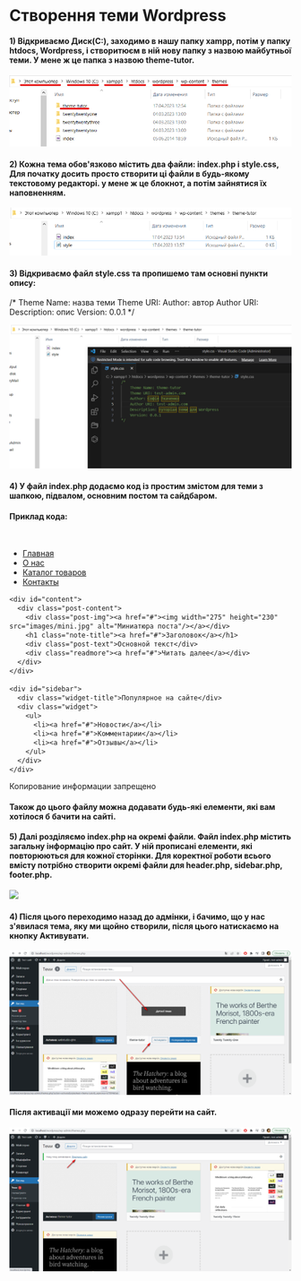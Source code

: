 # Створення теми Wordpress
#### 1) Відкриваємо Диск(С:), заходимо в нашу папку xampp, потім у папку htdocs, Wordpress, і створитюєм в ній нову папку з назвою майбутньої теми. У мене ж це папка з назвою theme-tutor.

![](https://github.com/ssonyau/Creating-a-Wordpress-Theme/blob/main/Screenshot%202023-04-17%20133319.png)

#### 2) Кожна тема обов'язково містить два файли: index.php і style.css, Для початку досить просто створити ці файли в будь-якому текстовому редакторі. у мене ж це блокнот, а потім зайнятися їх наповненням.

![](https://github.com/ssonyau/Creating-a-Wordpress-Theme/blob/main/Screenshot%202023-04-17%20140002.png)

#### 3) Відкриваємо файл style.css та пропишемо там основні пункти опису: 
/* 
    Theme Name: назва теми
    Theme URI: 
    Author: автор
    Author URI: 
    Description: опис
    Version: 0.0.1
*/

![](https://github.com/ssonyau/Creating-a-Wordpress-Theme/blob/main/Screenshot%202023-04-17%20140417.png)

#### 4) У файл index.php додаємо код із простим змістом для теми з шапкою, підвалом, основним постом та сайдбаром.
#### Приклад кода: 
<!DOCTYPE html>
<html>
<head>
  <meta charset="utf-8" />
  <title>Мой блог</title>
  <link href="style.css" rel="stylesheet" type="text/css" />
</head>
<body>
  <div id="header">
    <div id="logo">
      <a href="index.html"><img src="images/shapka.png" alt="" title=""/></a>
    </div>
    <ul id="menu">
      <li><a href="#">Главная</a></li>
      <li><a href="#">О нас</a></li>
      <li><a href="#">Каталог товаров</a></li>
      <li><a href="#">Контакты</a></li>
    </ul>
  </div>
  <div id="content-main">
    
    <div id="content">
      <div class="post-content">
        <div class="post-img"><a href="#"><img width="275" height="230" src="images/mini.jpg" alt="Миниатюра поста"/></a></div>
        <h1 class="note-title"><a href="#">Заголовок</a></h1>
        <div class="post-text">Основной текст</div>
        <div class="readmore"><a href="#">Читать далее</a></div>
      </div>
    </div>
 
    <div id="sidebar">
      <div class="widget-title">Популярное на сайте</div>
      <div class="widget">
        <ul>
          <li><a href="#">Новости</a></li>
          <li><a href="#">Комментарии</a></li>
          <li><a href="#">Отзывы</a></li>   
        </ul>
      </div>
    </div>
  </div>
  <div id="footer">
    <p>Копирование информации запрещено</p>
  </div> 
</body>
</html>

#### Також до цього файлу можна додавати будь-які елементи, які вам хотілося б бачити на сайті.

#### 5) Далі розділяємо index.php на окремі файли. Файл index.php містить загальну інформацію про сайт. У ній прописані елементи, які повторюються для кожної сторінки. Для коректної роботи всього вмісту потрібно створити окремі файли для header.php, sidebar.php, footer.php. 
![](https://github.com/ssonyau/)

#### 4) Після цього переходимо назад до адмінки, і бачимо, що у нас з'явилася тема, яку ми щойно створили, після цього натискаємо на кнопку Активувати.

![](https://github.com/ssonyau/Creating-a-Wordpress-Theme/blob/main/Screenshot%202023-04-17%20142401.png)
 
#### Після активації ми можемо одразу перейти на сайт.

![](https://github.com/ssonyau/Creating-a-Wordpress-Theme/blob/main/Screenshot%202023-04-17%20142903.png )

